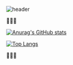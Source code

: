 ![header](https://capsule-render.vercel.app/api?type=waving&color=auto&height=300&section=header&text=Thanks&desc=^_^&fontSize=90&animation=twinkling)

:hatching_chick::hatched_chick::baby_chick:

[![Anurag's GitHub stats](https://github-readme-stats.vercel.app/api?username=kimmhyeon)](https://github.com/kimmhyeon/github-readme-stats)


[![Top Langs](https://github-readme-stats.vercel.app/api/top-langs/?username=kimmhyeon&layout=compact)](https://github.com/kimmhyeon/github-readme-stats)


:hatching_chick::hatched_chick::baby_chick:
<!---
- 👋 Hi, I’m @kimmhyeon
- 👀 I’m interested in ...
- 🌱 I’m currently learning ...
- 💞️ I’m looking to collaborate on ...
- 📫 How to reach me ...

<!---
kimmhyeon/kimmhyeon is a ✨ special ✨ repository because its `README.md` (this file) appears on your GitHub profile.
You can click the Preview link to take a look at your changes.
--->

